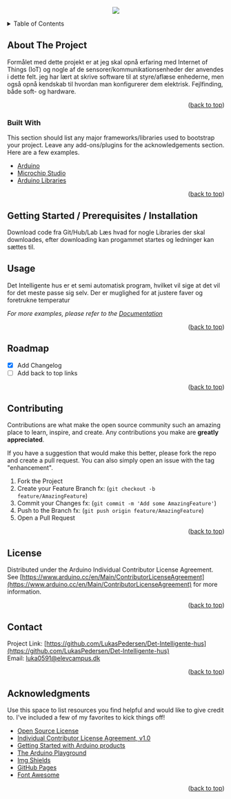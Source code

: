 <p align="center">
  <img src="https://user-images.githubusercontent.com/61869988/145030348-a0852ce3-91fe-44bb-9a58-0cd994ccac3e.png" />
</p>
<!-- TABLE OF CONTENTS -->
<details>
  <summary>Table of Contents</summary>
  <ol>
    <li>
      <a href="#about-the-project">About The Project</a>
      <ul>
        <li><a href="#built-with">Built With</a></li>
      </ul>
    </li>
    <li>
      <a href="#getting-started">Getting Started</a>
      <ul>
        <li><a href="#prerequisites">Prerequisites</a></li>
        <li><a href="#installation">Installation</a></li>
      </ul>
    </li>
    <li><a href="#usage">Usage</a></li>
    <li><a href="#roadmap">Roadmap</a></li>
    <li><a href="#contributing">Contributing</a></li>
    <li><a href="#license">License</a></li>
    <li><a href="#contact">Contact</a></li>
    <li><a href="#acknowledgments">Acknowledgments</a></li>
  </ol>
</details>



<!-- ABOUT THE PROJECT -->
## About The Project

Formålet med dette projekt er at jeg skal opnå erfaring med Internet of Things (IoT) og nogle af de sensorer/kommunikationsenheder der anvendes i dette felt. jeg har lært at skrive software til at styre/aflæse enhederne, men også opnå kendskab til hvordan man konfigurerer dem elektrisk. Fejlfinding, både soft- og hardware.

<p align="right">(<a href="#top">back to top</a>)</p>



### Built With

This section should list any major frameworks/libraries used to bootstrap your project. Leave any add-ons/plugins for the acknowledgements section. Here are a few examples.

* [Arduino](https://www.arduino.cc/)
* [Microchip Studio](https://www.microchip.com/en-us/development-tools-tools-and-software/microchip-studio-for-avr-and-sam-devices)
* [Arduino Libraries](https://www.arduino.cc/reference/en/libraries/)

<p align="right">(<a href="#top">back to top</a>)</p>



<!-- GETTING STARTED -->
## Getting Started / Prerequisites / Installation

Download code fra Git/Hub/Lab Læs hvad for nogle Libraries der skal downloades, efter downloading kan progammet startes og ledninger kan sættes til. 

## Usage

Det Intelligente hus er et semi automatisk program, hvilket vil sige at det vil for det meste passe sig selv.
Der er muglighed for at justere faver og foretrukne temperatur

_For more examples, please refer to the [Documentation](https://example.com)_

<p align="right">(<a href="#top">back to top</a>)</p>



<!-- ROADMAP -->
## Roadmap

- [x] Add Changelog
- [ ] Add back to top links

<p align="right">(<a href="#top">back to top</a>)</p>



<!-- CONTRIBUTING -->
## Contributing

Contributions are what make the open source community such an amazing place to learn, inspire, and create. Any contributions you make are **greatly appreciated**.

If you have a suggestion that would make this better, please fork the repo and create a pull request. You can also simply open an issue with the tag "enhancement".

1. Fork the Project
2. Create your Feature Branch fx: (`git checkout -b feature/AmazingFeature`)
3. Commit your Changes fx: (`git commit -m 'Add some AmazingFeature'`)
4. Push to the Branch fx: (`git push origin feature/AmazingFeature`)
5. Open a Pull Request

<p align="right">(<a href="#top">back to top</a>)</p>



<!-- LICENSE -->
## License

Distributed under the Arduino Individual Contributor License Agreement.  
See [https://www.arduino.cc/en/Main/ContributorLicenseAgreement](https://www.arduino.cc/en/Main/ContributorLicenseAgreement) for more information.

<p align="right">(<a href="#top">back to top</a>)</p>



<!-- CONTACT -->
## Contact

Project Link: [https://github.com/LukasPedersen/Det-Intelligente-hus](https://github.com/LukasPedersen/Det-Intelligente-hus)  
Email: [luka0591@elevcampus.dk](luka0591@elevcampus.dk)

<p align="right">(<a href="#top">back to top</a>)</p>



<!-- ACKNOWLEDGMENTS -->
## Acknowledgments

Use this space to list resources you find helpful and would like to give credit to. I've included a few of my favorites to kick things off!

* [Open Source License](https://www.arduino.cc/en/terms-conditions)
* [Individual Contributor License Agreement, v1.0](https://www.arduino.cc/en/Main/ContributorLicenseAgreement)
* [Getting Started with Arduino products](https://www.arduino.cc/en/Guide)
* [The Arduino Playground](https://playground.arduino.cc/?_gl=1*2ctp51*_ga*MjA4NDY3MDI3NC4xNjM3NTY4MzIz*_ga_NEXN8H46L5*MTYzODg4MDg0My4xNy4xLjE2Mzg4ODE4NzkuMA..)
* [Img Shields](https://shields.io)
* [GitHub Pages](https://pages.github.com)
* [Font Awesome](https://fontawesome.com)

<p align="right">(<a href="#top">back to top</a>)</p>



<!-- MARKDOWN LINKS & IMAGES -->
<!-- https://www.markdownguide.org/basic-syntax/#reference-style-links -->
[contributors-shield]: https://img.shields.io/github/contributors/othneildrew/Best-README-Template.svg?style=for-the-badge
[contributors-url]: https://github.com/othneildrew/Best-README-Template/graphs/contributors
[forks-shield]: https://img.shields.io/github/forks/othneildrew/Best-README-Template.svg?style=for-the-badge
[forks-url]: https://github.com/othneildrew/Best-README-Template/network/members
[stars-shield]: https://img.shields.io/github/stars/othneildrew/Best-README-Template.svg?style=for-the-badge
[stars-url]: https://github.com/othneildrew/Best-README-Template/stargazers
[issues-shield]: https://img.shields.io/github/issues/othneildrew/Best-README-Template.svg?style=for-the-badge
[issues-url]: https://github.com/othneildrew/Best-README-Template/issues
[license-shield]: https://img.shields.io/github/license/othneildrew/Best-README-Template.svg?style=for-the-badge
[license-url]: https://github.com/othneildrew/Best-README-Template/blob/master/LICENSE.txt
[linkedin-shield]: https://img.shields.io/badge/-LinkedIn-black.svg?style=for-the-badge&logo=linkedin&colorB=555
[linkedin-url]: https://linkedin.com/in/othneildrew
[product-screenshot]: images/screenshot.png
